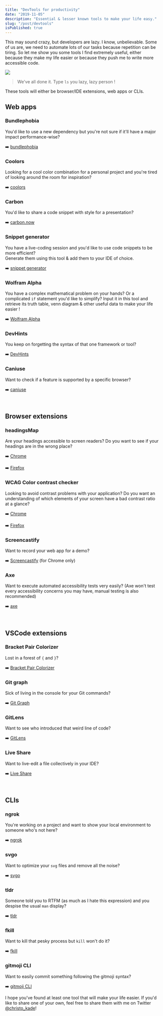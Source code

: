 ```yaml
---
title: "DevTools for productivity"
date: "2019-11-05"
description: "Essential & lesser known tools to make your life easy."
slug: "/post/devtools"
isPublished: true
---
```


This may sound crazy, but developers are lazy. I know, unbelievable. Some of us are, we need to automate lots of our tasks because repetition can be tiring. So let me show you some tools I find extremely useful, either because they make my life easier or because they push me to write more accessible code.

![](https://thepracticaldev.s3.amazonaws.com/i/o3hjup10i1v0gdhnwx6y.gif)

> We've all done it. Type `ls` you lazy, lazy person !

These tools will either be browser/IDE extensions, web apps or CLIs.

## Web apps

### Bundlephobia

You'd like to use a new dependency but you're not sure if it'll have a major impact performance-wise?

➡️ [bundlephobia](https://bundlephobia.com/)

### Coolors

Looking for a cool color combination for a personal project and you're tired of looking around the room for inspiration?

️➡️ [coolors](https://coolors.co/)

### Carbon

You'd like to share a code snippet with style for a presentation?

➡️ [carbon.now](https://carbon.now.sh/)

### Snippet generator

You have a live-coding session and you'd like to use code snippets to be more efficient?  
Generate them using this tool & add them to your IDE of choice.

➡️ [snippet generator](https://snippet-generator.app/?description=My+snippet&tabtrigger=helloWorld&snippet=%3Cdiv%3E%0A++Hello+World+%21%0A%3C%2Fdiv%3E&mode=vscode)

### Wolfram Alpha

You have a complex mathematical problem on your hands? Or a complicated `if` statement you'd like to simplify? Input it in this tool and retrieve its truth table, venn diagram & other useful data to make your life easier !

➡️ [Wolfram Alpha](https://www.wolframalpha.com/input/?i=a+or+b+and+b+or+c)

### DevHints

You keep on forgetting the syntax of that one framework or tool?

➡️ [DevHints](https://devhints.io)

### Caniuse

Want to check if a feature is supported by a specific browser?

➡️ [caniuse](https://caniuse.com/)

<br>

## Browser extensions

### headingsMap

Are your headings accessible to screen readers? Do you want to see if your headings are in the wrong place?

➡️ [Chrome](https://chrome.google.com/webstore/detail/headingsmap/flbjommegcjonpdmenkdiocclhjacmbi)

➡️ [Firefox](https://addons.mozilla.org/en-US/firefox/addon/headingsmap/)

### WCAG Color contrast checker

Looking to avoid contrast problems with your application? Do you want an understanding of which elements of your screen have a bad contrast ratio at a glance?

➡️ [Chrome](https://chrome.google.com/webstore/detail/wcag-color-contrast-check/plnahcmalebffmaghcpcmpaciebdhgdf?hl=en)

➡️ [Firefox](https://addons.mozilla.org/en-US/firefox/addon/wcag-contrast-checker/)

### Screencastify

Want to record your web app for a demo?

➡️ [Screencastify](https://www.screencastify.com/) (for Chrome only)

### Axe

Want to execute automated accessibility tests very easily? (Axe won't test every accessibility concerns you may have, manual testing is also recommended)

➡️ [axe](https://www.deque.com/axe/)

<br>

## VSCode extensions

### Bracket Pair Colorizer

Lost in a forest of `{` and `}`?

➡️ [Bracket Pair Colorizer](https://marketplace.visualstudio.com/items?itemName=CoenraadS.bracket-pair-colorizer-2)

### Git graph

Sick of living in the console for your Git commands?

➡️ [Git Graph](https://marketplace.visualstudio.com/items?itemName=mhutchie.git-graph)

### GitLens

Want to see who introduced that weird line of code?

➡️ [GitLens](https://marketplace.visualstudio.com/items?itemName=eamodio.gitlens)

### Live Share

Want to live-edit a file collectively in your IDE?

➡️ [Live Share](https://marketplace.visualstudio.com/items?itemName=MS-vsliveshare.vsliveshare)

<br>

## CLIs

### ngrok

You're working on a project and want to show your local environment to someone who's not here?

➡️️ [ngrok](https://ngrok.com/)

### svgo

Want to optimize your `svg` files and remove all the noise?

➡️ [svgo](https://github.com/svg/svgo)

### tldr

Someone told you to RTFM (as much as I hate this expression) and you despise the usual `man` display?

➡️ [tldr](https://tldr.sh/)

### fkill

Want to kill that pesky process but `kill` won't do it?

➡️ [fkill](https://github.com/sindresorhus/fkill-cli)

### gitmoji CLI

Want to easily commit something following the gitmoji syntax?

➡️ [gitmoji CLI](https://github.com/carloscuesta/gitmoji-cli)

I hope you've found at least one tool that will make your life easier.
If you'd like to share one of your own, feel free to share them with me on Twitter [@christo_kade](https://twitter.com/christo_kade)!
